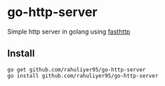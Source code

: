# go-http-server

Simple http server in golang using [fasthttp](https://github.com/valyala/fasthttp)

## Install

```golang
go get github.com/rahuliyer95/go-http-server
go install github.com/rahuliyer95/go-http-server
```
